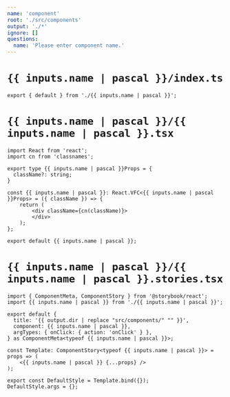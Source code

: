 ```yaml
---
name: 'component'
root: './src/components'
output: './*'
ignore: []
questions:
  name: 'Please enter component name.'
---
```


# `{{ inputs.name | pascal }}/index.ts`

```
export { default } from './{{ inputs.name | pascal }}';

```

# `{{ inputs.name | pascal }}/{{ inputs.name | pascal }}.tsx`

```
import React from 'react';
import cn from 'classnames';

export type {{ inputs.name | pascal }}Props = {
  className?: string;
}

const {{ inputs.name | pascal }}: React.VFC<{{ inputs.name | pascal }}Props> = ({ className }) => {
    return (
        <div className={cn(className)}>
        </div>
    );
};

export default {{ inputs.name | pascal }};

```

# `{{ inputs.name | pascal }}/{{ inputs.name | pascal }}.stories.tsx`

```
import { ComponentMeta, ComponentStory } from '@storybook/react';
import {{ inputs.name | pascal }} from './{{ inputs.name | pascal }}';

export default {
  title: '{{ output.dir | replace "src/components/" "" }}',
  component: {{ inputs.name | pascal }},
  argTypes: { onClick: { action: 'onClick' } },
} as ComponentMeta<typeof {{ inputs.name | pascal }}>;

const Template: ComponentStory<typeof {{ inputs.name | pascal }}> = props => (
    <{{ inputs.name | pascal }} {...props} />
);

export const DefaultStyle = Template.bind({});
DefaultStyle.args = {};

```

